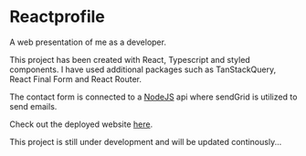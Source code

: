 # Reactprofile

A web presentation of me as a developer.

This project has been created with React, Typescript and styled components. I have used additional packages such as TanStackQuery, React Final Form and React Router. 

The contact form is connected to a [NodeJS](https://github.com/jaken92/NodeProfile) api where sendGrid is utilized to send emails. 

Check out the deployed website [here](https://petterjakobsson.netlify.app/).

This project is still under development and will be updated continously... 


